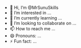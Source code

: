 - 👋 Hi, I’m @MrSunuSkills
- 👀 I’m interested in ...
- 🌱 I’m currently learning ...
- 💞️ I’m looking to collaborate on ...
- 📫 How to reach me ...
- 😄 Pronouns: ...
- ⚡ Fun fact: ...

<!---
MrSunuSkills/MrSunuSkills is a ✨ special ✨ repository because its `README.md` (this file) appears on your GitHub profile.
You can click the Preview link to take a look at your changes.
--->
